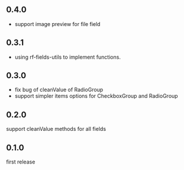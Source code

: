## 0.4.0
- support image preview for file field

## 0.3.1
- using rf-fields-utils to implement functions.

## 0.3.0
- fix bug of cleanValue of RadioGroup
- support simpler items options for CheckboxGroup and RadioGroup

## 0.2.0
support cleanValue methods for all fields

## 0.1.0
first release